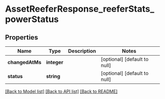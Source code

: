# AssetReeferResponse_reeferStats_powerStatus

## Properties
Name | Type | Description | Notes
------------ | ------------- | ------------- | -------------
**changedAtMs** | **integer** |  | [optional] [default to null]
**status** | **string** |  | [optional] [default to null]

[[Back to Model list]](../README.md#documentation-for-models) [[Back to API list]](../README.md#documentation-for-api-endpoints) [[Back to README]](../README.md)


